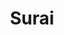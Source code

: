 ---
title: "Surai"
title_bn: "সুরাই নদী"
description: "Surai river starts from the Amori khal and ends at the Singri khal."
---